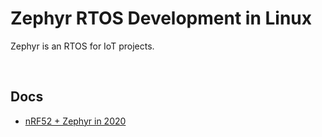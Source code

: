 # Zephyr RTOS Development in Linux

Zephyr is an RTOS for IoT projects.  

<br/>

## Docs

- [nRF52 + Zephyr in 2020](./2020_nrf52.md)


